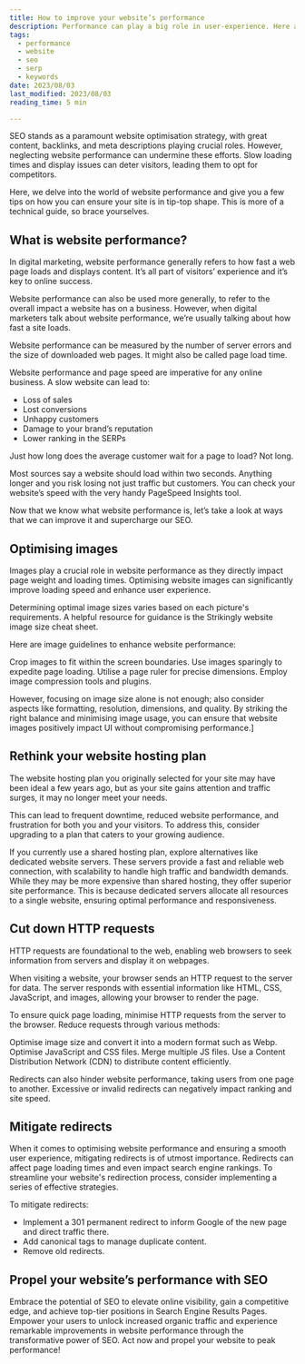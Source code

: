 ```yaml
---
title: How to improve your website’s performance
description: Performance can play a big role in user-experience. Here are some tips to keep in mind when working on site performance.
tags:
  - performance
  - website 
  - seo
  - serp
  - keywords
date: 2023/08/03
last_modified: 2023/08/03
reading_time: 5 min

---
```

SEO stands as a paramount website optimisation strategy, with great content, backlinks, and meta descriptions playing crucial roles. However, neglecting website performance can undermine these efforts. Slow loading times and display issues can deter visitors, leading them to opt for competitors.

Here, we delve into the world of website performance and give you a few tips on how you can ensure your site is in tip-top shape. This is more of a technical guide, so brace yourselves.

## What is website performance?

In digital marketing, website performance generally refers to how fast a web page loads and displays content. It’s all part of visitors’ experience and it’s key to online success.

Website performance can also be used more generally, to refer to the overall impact a website has on a business. However, when digital marketers talk about website performance, we’re usually talking about how fast a site loads.

Website performance can be measured by the number of server errors and the size of downloaded web pages. It might also be called page load time.

Website performance and page speed are imperative for any online business. A slow website can lead to:

- Loss of sales
- Lost conversions
- Unhappy customers
- Damage to your brand’s reputation
- Lower ranking in the SERPs

Just how long does the average customer wait for a page to load? Not long.

Most sources say a website should load within two seconds. Anything longer and you risk losing not just traffic but customers. You can check your website’s speed with the very handy PageSpeed Insights tool.

Now that we know what website performance is, let’s take a look at ways that we can improve it and supercharge our SEO.

## Optimising images

Images play a crucial role in website performance as they directly impact page weight and loading times. Optimising website images can significantly improve loading speed and enhance user experience.

Determining optimal image sizes varies based on each picture's requirements. A helpful resource for guidance is the Strikingly website image size cheat sheet.

Here are image guidelines to enhance website performance:

Crop images to fit within the screen boundaries.
Use images sparingly to expedite page loading.
Utilise a page ruler for precise dimensions.
Employ image compression tools and plugins.

However, focusing on image size alone is not enough; also consider aspects like formatting, resolution, dimensions, and quality. By striking the right balance and minimising image usage, you can ensure that website images positively impact UI without compromising performance.]

## Rethink your website hosting plan

The website hosting plan you originally selected for your site may have been ideal a few years ago, but as your site gains attention and traffic surges, it may no longer meet your needs.

This can lead to frequent downtime, reduced website performance, and frustration for both you and your visitors. To address this, consider upgrading to a plan that caters to your growing audience.

If you currently use a shared hosting plan, explore alternatives like dedicated website servers. These servers provide a fast and reliable web connection, with scalability to handle high traffic and bandwidth demands. While they may be more expensive than shared hosting, they offer superior site performance. This is because dedicated servers allocate all resources to a single website, ensuring optimal performance and responsiveness.

## Cut down HTTP requests

HTTP requests are foundational to the web, enabling web browsers to seek information from servers and display it on webpages.

When visiting a website, your browser sends an HTTP request to the server for data. The server responds with essential information like HTML, CSS, JavaScript, and images, allowing your browser to render the page.

To ensure quick page loading, minimise HTTP requests from the server to the browser. Reduce requests through various methods:

Optimise image size and convert it into a modern format such as Webp.
Optimise JavaScript and CSS files.
Merge multiple JS files.
Use a Content Distribution Network (CDN) to distribute content efficiently.

Redirects can also hinder website performance, taking users from one page to another. Excessive or invalid redirects can negatively impact ranking and site speed.

## Mitigate redirects


When it comes to optimising website performance and ensuring a smooth user experience, mitigating redirects is of utmost importance. Redirects can affect page loading times and even impact search engine rankings. To streamline your website's redirection process, consider implementing a series of effective strategies.

To mitigate redirects:

- Implement a 301 permanent redirect to inform Google of the new page and direct traffic there.
- Add canonical tags to manage duplicate content.
- Remove old redirects.

## Propel your website’s performance with SEO

Embrace the potential of SEO to elevate online visibility, gain a competitive edge, and achieve top-tier positions in Search Engine Results Pages. Empower your users to unlock increased organic traffic and experience remarkable improvements in website performance through the transformative power of SEO. Act now and propel your website to peak performance!
